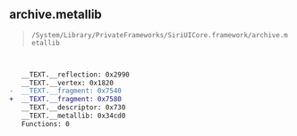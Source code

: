 ## archive.metallib

> `/System/Library/PrivateFrameworks/SiriUICore.framework/archive.metallib`

```diff

 
   __TEXT.__reflection: 0x2990
   __TEXT.__vertex: 0x1820
-  __TEXT.__fragment: 0x7540
+  __TEXT.__fragment: 0x7580
   __TEXT.__descriptor: 0x730
   __TEXT.__metallib: 0x34cd0
   Functions: 0

```
